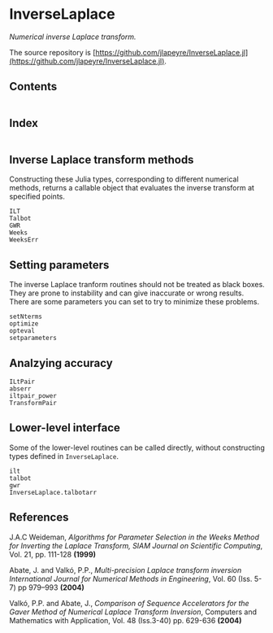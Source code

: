 # InverseLaplace

*Numerical inverse Laplace transform.*

The source repository is [https://github.com/jlapeyre/InverseLaplace.jl](https://github.com/jlapeyre/InverseLaplace.jl).

## Contents

```@contents
```

## Index

```@index
```

## Inverse Laplace transform methods

Constructing these Julia types, corresponding to different numerical methods,
returns a callable object that evaluates the inverse transform at specified points.

```@docs
ILT
Talbot
GWR
Weeks
WeeksErr
```

## Setting parameters

The inverse Laplace tranform routines should not be treated as black boxes. They are prone to instability and can give inaccurate or
wrong results. There are some parameters you can set to try to minimize these problems.

```@docs
setNterms
optimize
opteval
setparameters
```

## Analzying accuracy

```@docs
ILtPair
abserr
iltpair_power
TransformPair
```

## Lower-level interface

Some of the lower-level routines can be called directly, without constructing types defined in `InverseLaplace`.

```@docs
ilt
talbot
gwr
InverseLaplace.talbotarr
```


## References

J.A.C Weideman, *Algorithms for Parameter Selection in the Weeks Method for Inverting the Laplace Transform,
SIAM Journal on Scientific Computing*, Vol. 21, pp. 111-128 **(1999)**


Abate, J. and Valkó, P.P., *Multi-precision Laplace transform inversion
International Journal for Numerical Methods in Engineering*, Vol. 60 (Iss. 5-7) pp 979–993 **(2004)**

Valkó, P.P. and Abate, J.,
*Comparison of Sequence Accelerators for the Gaver Method of Numerical Laplace Transform Inversion*,
Computers and Mathematics with Application,  Vol. 48 (Iss.3-40) pp. 629-636 **(2004)**
